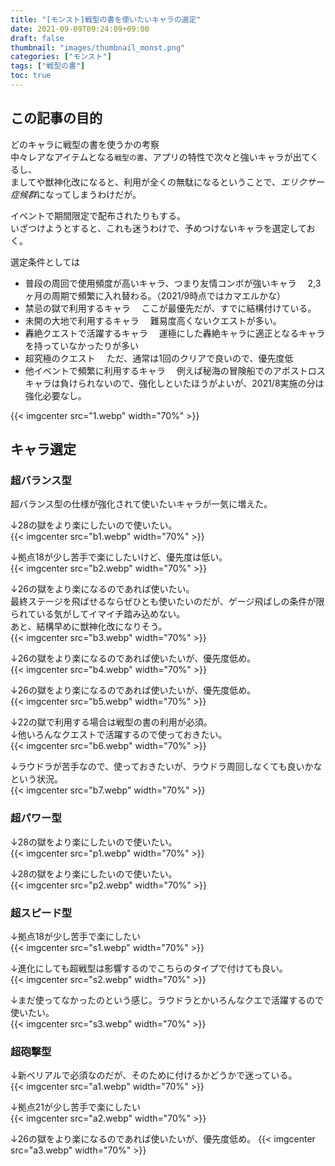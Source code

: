 ```yaml
---
title: "[モンスト]戦型の書を使いたいキャラの選定"
date: 2021-09-09T09:24:09+09:00
draft: false
thumbnail: "images/thumbnail_monst.png"
categories: ["モンスト"]
tags: ["戦型の書"]
toc: true
---
```


<!-- ステータスバーだけ消す フォルダに入れて$monst -->
## この記事の目的
どのキャラに戦型の書を使うかの考察  
中々レアなアイテムとなる`戦型の書`、アプリの特性で次々と強いキャラが出てくるし、  
ましてや獣神化改になると、利用が全くの無駄になるということで、*エリクサー症候群*になってしまうわけだが。  
  
イベントで期間限定で配布されたりもする。  
いざつけようとすると、これも迷うわけで、予めつけないキャラを選定しておく。  
  
選定条件としては  
- 普段の周回で使用頻度が高いキャラ、つまり友情コンボが強いキャラ
　2,3ヶ月の周期で頻繁に入れ替わる。（2021/9時点ではカマエルかな）
- 禁忌の獄で利用するキャラ
　ここが最優先だが、すでに結構付けている。
- 未開の大地で利用するキャラ
　難易度高くないクエストが多い。
- 轟絶クエストで活躍するキャラ
　運極にした轟絶キャラに適正となるキャラを持っていなかったりが多い
- 超究極のクエスト
　ただ、通常は1回のクリアで良いので、優先度低
- 他イベントで頻繁に利用するキャラ
　例えば秘海の冒険船でのアポストロスキャラは負けられないので、強化しといたほうがよいが、2021/8実施の分は強化必要なし。

{{< imgcenter src="1.webp" width="70%" >}}
  

## キャラ選定
### 超バランス型
超バランス型の仕様が強化されて使いたいキャラが一気に増えた。  
  
↓28の獄をより楽にしたいので使いたい。  
{{< imgcenter src="b1.webp" width="70%" >}}
  
↓拠点18が少し苦手で楽にしたいけど、優先度は低い。  
{{< imgcenter src="b2.webp" width="70%" >}}
  
↓26の獄をより楽になるのであれば使いたい。  
最終ステージを飛ばせるならぜひとも使いたいのだが、ゲージ飛ばしの条件が限られている気がしてイマイチ踏み込めない。  
あと、結構早めに獣神化改になりそう。  
{{< imgcenter src="b3.webp" width="70%" >}}
  
↓26の獄をより楽になるのであれば使いたいが、優先度低め。  
{{< imgcenter src="b4.webp" width="70%" >}}
  
↓26の獄をより楽になるのであれば使いたいが、優先度低め。  
{{< imgcenter src="b5.webp" width="70%" >}}
  
↓22の獄で利用する場合は戦型の書の利用が必須。  
↓他いろんなクエストで活躍するので使っておきたい。  
{{< imgcenter src="b6.webp" width="70%" >}}
  
↓ラウドラが苦手なので、使っておきたいが、ラウドラ周回しなくても良いかなという状況。  
{{< imgcenter src="b7.webp" width="70%" >}}
  
  
### 超パワー型
  
↓28の獄をより楽にしたいので使いたい。  
{{< imgcenter src="p1.webp" width="70%" >}}
  
↓28の獄をより楽にしたいので使いたい。  
{{< imgcenter src="p2.webp" width="70%" >}}
  
  
### 超スピード型
  
↓拠点18が少し苦手で楽にしたい  
{{< imgcenter src="s1.webp" width="70%" >}}
  
↓進化にしても超戦型は影響するのでこちらのタイプで付けても良い。  
{{< imgcenter src="s2.webp" width="70%" >}}
  
↓まだ使ってなかったのという感じ。ラウドラとかいろんなクエで活躍するので使いたい。  
{{< imgcenter src="s3.webp" width="70%" >}}
  
  
### 超砲撃型
  
↓新ベリアルで必須なのだが、そのために付けるかどうかで迷っている。  
{{< imgcenter src="a1.webp" width="70%" >}}
  
↓拠点21が少し苦手で楽にしたい  
{{< imgcenter src="a2.webp" width="70%" >}}
  
↓26の獄をより楽になるのであれば使いたいが、優先度低め。
{{< imgcenter src="a3.webp" width="70%" >}}